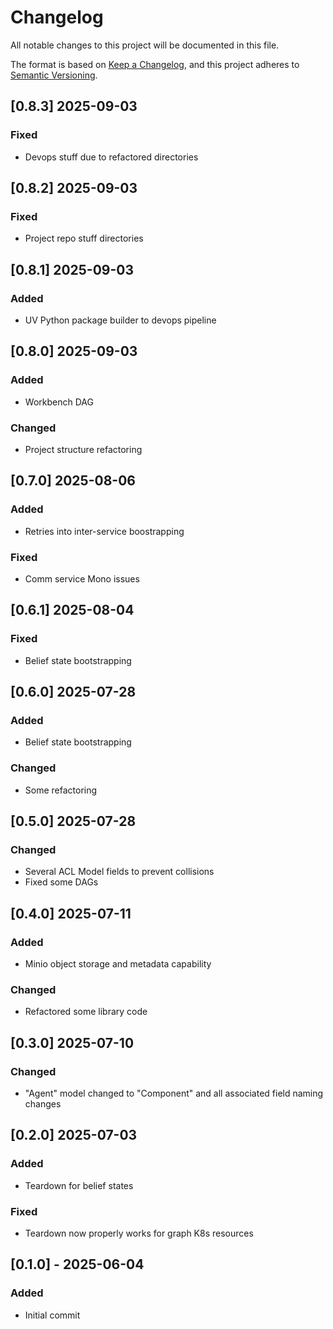 # Changelog

All notable changes to this project will be documented in this file.

The format is based on [Keep a Changelog](https://keepachangelog.com/en/1.0.0/),
and this project adheres to [Semantic Versioning](https://semver.org/spec/v2.0.0.html).

## [0.8.3] 2025-09-03
### Fixed
- Devops stuff due to refactored directories

## [0.8.2] 2025-09-03
### Fixed
- Project repo stuff directories

## [0.8.1] 2025-09-03
### Added
- UV Python package builder to devops pipeline

## [0.8.0] 2025-09-03
### Added
- Workbench DAG
### Changed
- Project structure refactoring

## [0.7.0] 2025-08-06
### Added
- Retries into inter-service boostrapping
### Fixed
- Comm service Mono issues

## [0.6.1] 2025-08-04
### Fixed
- Belief state bootstrapping

## [0.6.0] 2025-07-28
### Added
- Belief state bootstrapping
### Changed
- Some refactoring

## [0.5.0] 2025-07-28
### Changed
- Several ACL Model fields to prevent collisions
- Fixed some DAGs

## [0.4.0] 2025-07-11
### Added
- Minio object storage and metadata capability
### Changed
- Refactored some library code

## [0.3.0] 2025-07-10
### Changed
- "Agent" model changed to "Component" and all associated field naming changes

## [0.2.0] 2025-07-03
### Added
- Teardown for belief states
### Fixed
- Teardown now properly works for graph K8s resources

## [0.1.0] - 2025-06-04
### Added
- Initial commit
